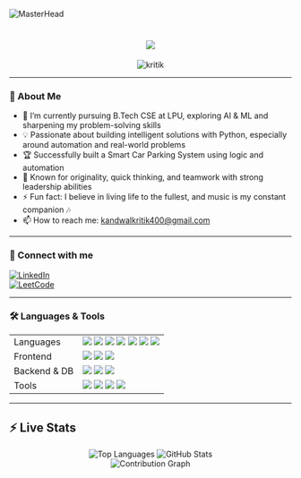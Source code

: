 ![MasterHead](https://previews.123rf.com/images/karpenkoilia/karpenkoilia1806/karpenkoilia180600011/102988806-vector-line-web-concept-for-programming-linear-web-banner-for-coding.jpg)

<h1 align="center">
  <img src="https://readme-typing-svg.demolab.com/?lines=Hello,%20I%20am%20Kritik!;Aspiring%20Software%20Engineer;AI/ML%20Learner;Python%20Developer;DSA%20Enthusiast&font=Silkscreen&center=true&width=600&height=50&color=4169E1&vCenter=true&pause=420&size=30" />

</h1>

<p align="center">
  <img src="https://komarev.com/ghpvc/?username=kritik&label=Profile%20views&color=0e75b6&style=flat" alt="kritik" />
</p>

---

### 🚀 About Me

- 🌱 I’m currently pursuing B.Tech CSE at LPU, exploring AI & ML and sharpening my problem-solving skills
- 💡 Passionate about building intelligent solutions with Python, especially around automation and real-world problems
- 🏆 Successfully built a Smart Car Parking System using logic and automation
- 🧠 Known for originality, quick thinking, and teamwork with strong leadership abilities
- ⚡ Fun fact: I believe in living life to the fullest, and music is my constant companion 🎶
- 📫 How to reach me: kandwalkritik400@gmail.com

---

### 🔧 Connect with me

[![LinkedIn](https://img.shields.io/badge/LinkedIn-blue?style=for-the-badge&logo=linkedin)](https://www.linkedin.com/in/kritik-kandwal-b1987b294/)  
[![LeetCode](https://img.shields.io/badge/LeetCode-FF9933?style=for-the-badge&logo=leetcode)](https://leetcode.com/u/kritikkandwal/)

---

### 🛠 Languages & Tools

<table>
  <tr>
    <td>Languages</td>
    <td>
      <img src="https://img.shields.io/badge/C-%2300599C?style=for-the-badge&logo=c&logoColor=white" />
<img src="https://img.shields.io/badge/C++-%2300599C?style=for-the-badge&logo=c%2B%2B&logoColor=white" />
<img src="https://img.shields.io/badge/Java-%23ED8B00?style=for-the-badge&logo=openjdk&logoColor=white" />
<img src="https://img.shields.io/badge/HTML5-%23E34F26?style=for-the-badge&logo=html5&logoColor=white" />
<img src="https://img.shields.io/badge/CSS3-%231572B6?style=for-the-badge&logo=css3&logoColor=white" />
<img src="https://img.shields.io/badge/JavaScript-%23F7DF1E?style=for-the-badge&logo=javascript&logoColor=black" />
<img src="https://img.shields.io/badge/SQL-%2300599C?style=for-the-badge&logo=mysql&logoColor=white" />
    </td>
  </tr>
  <tr>
    <td>Frontend</td>
    <td>
      <img src="https://img.shields.io/badge/HTML5-%23E34F26?style=for-the-badge&logo=html5&logoColor=white" />  
      <img src="https://img.shields.io/badge/CSS3-%231572B6?style=for-the-badge&logo=css3&logoColor=white" />  
      <img src="https://img.shields.io/badge/JavaScript-%23F7DF1E?style=for-the-badge&logo=javascript&logoColor=black" />
    </td>
  </tr>
  <tr>
    <td>Backend & DB</td>
    <td>
      <img src="https://img.shields.io/badge/Java%20(server--side)-%23ED8B00?style=for-the-badge&logo=java&logoColor=white" />
    <img src="https://img.shields.io/badge/Python-%2314354C?style=for-the-badge&logo=python&logoColor=white" />
    <img src="https://img.shields.io/badge/SQL%20(databases)-%2300599C?style=for-the-badge&logo=mysql&logoColor=white" />
    </td>
  </tr>
  <tr>
    <td>Tools</td>
    <td>
      <img src="https://img.shields.io/badge/VS%20Code-%23007ACC?style=for-the-badge&logo=visual-studio-code&logoColor=white" />
      <img src="https://img.shields.io/badge/Linux-%23FCC624?style=for-the-badge&logo=linux&logoColor=black" />
      <img src="https://img.shields.io/badge/Figma-%23F24E1E?style=for-the-badge&logo=figma&logoColor=white" />
      <img src="https://img.shields.io/badge/Cisco%20Packet%20Tracer-%2300AEEF?style=for-the-badge&logo=cisco&logoColor=white" />
    </td>
  </tr>
</table>

---

## ⚡ Live Stats

<div align="center">

<!-- Most used languages -->
<img src="https://github-readme-stats.vercel.app/api/top-langs/?username=kritikkandwal&layout=compact&theme=react&border_radius=10" alt="Top Languages" />

<!-- Total contributions & general stats -->
<img src="https://github-readme-stats.vercel.app/api?username=kritikkandwal&show_icons=true&count_private=true&include_all_commits=true&theme=react&border_radius=10&hide=issues,prs" alt="GitHub Stats" />


<br/>

<!-- Contribution Activity Graph (Vercel) -->
<img src="https://activity-graph.vercel.app/graph?username=kritikkandwal&theme=react-dark&hide_border=true" alt="Contribution Graph" />

</div>
